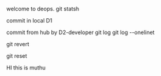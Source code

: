 welcome to deops.
git statsh

commit in local D1

commit from hub by D2-developer
git log
git log --onelinet 

git revert

git reset

HI this is muthu

